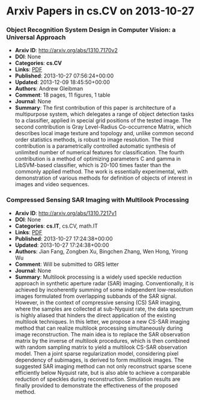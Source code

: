 # Arxiv Papers in cs.CV on 2013-10-27
### Object Recognition System Design in Computer Vision: a Universal Approach
- **Arxiv ID**: http://arxiv.org/abs/1310.7170v2
- **DOI**: None
- **Categories**: **cs.CV**
- **Links**: [PDF](http://arxiv.org/pdf/1310.7170v2)
- **Published**: 2013-10-27 07:56:24+00:00
- **Updated**: 2013-12-09 18:45:50+00:00
- **Authors**: Andrew Gleibman
- **Comment**: 18 pages, 11 figures, 1 table
- **Journal**: None
- **Summary**: The first contribution of this paper is architecture of a multipurpose system, which delegates a range of object detection tasks to a classifier, applied in special grid positions of the tested image. The second contribution is Gray Level-Radius Co-occurrence Matrix, which describes local image texture and topology and, unlike common second order statistics methods, is robust to image resolution. The third contribution is a parametrically controlled automatic synthesis of unlimited number of numerical features for classification. The fourth contribution is a method of optimizing parameters C and gamma in LibSVM-based classifier, which is 20-100 times faster than the commonly applied method. The work is essentially experimental, with demonstration of various methods for definition of objects of interest in images and video sequences.



### Compressed Sensing SAR Imaging with Multilook Processing
- **Arxiv ID**: http://arxiv.org/abs/1310.7217v1
- **DOI**: None
- **Categories**: **cs.IT**, cs.CV, math.IT
- **Links**: [PDF](http://arxiv.org/pdf/1310.7217v1)
- **Published**: 2013-10-27 17:24:38+00:00
- **Updated**: 2013-10-27 17:24:38+00:00
- **Authors**: Jian Fang, Zongben Xu, Bingchen Zhang, Wen Hong, Yirong Wu
- **Comment**: Will be submitted to GRS letter
- **Journal**: None
- **Summary**: Multilook processing is a widely used speckle reduction approach in synthetic aperture radar (SAR) imaging. Conventionally, it is achieved by incoherently summing of some independent low-resolution images formulated from overlapping subbands of the SAR signal. However, in the context of compressive sensing (CS) SAR imaging, where the samples are collected at sub-Nyquist rate, the data spectrum is highly aliased that hinders the direct application of the existing multilook techniques. In this letter, we propose a new CS-SAR imaging method that can realize multilook processing simultaneously during image reconstruction. The main idea is to replace the SAR observation matrix by the inverse of multilook procedures, which is then combined with random sampling matrix to yield a multilook CS-SAR observation model. Then a joint sparse regularization model, considering pixel dependency of subimages, is derived to form multilook images. The suggested SAR imaging method can not only reconstruct sparse scene efficiently below Nyquist rate, but is also able to achieve a comparable reduction of speckles during reconstruction. Simulation results are finally provided to demonstrate the effectiveness of the proposed method.



